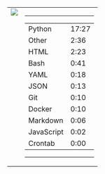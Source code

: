 
<table><tr>
<td valign="top">
  <img src="https://wakatime.com/share/@Aperture/0cd21d5d-ac4f-458d-9c71-d06f479c1297.png" />
</td>

<td valign="top">
  <hr>
  <table>
    <tr><td>Python</td><td>17:27</td></tr><tr><td>Other</td><td>2:36</td></tr><tr><td>HTML</td><td>2:23</td></tr><tr><td>Bash</td><td>0:41</td></tr><tr><td>YAML</td><td>0:18</td></tr><tr><td>JSON</td><td>0:13</td></tr><tr><td>Git</td><td>0:10</td></tr><tr><td>Docker</td><td>0:10</td></tr><tr><td>Markdown</td><td>0:06</td></tr><tr><td>JavaScript</td><td>0:02</td></tr><tr><td>Crontab</td><td>0:00</td></tr>
  </table>
  <hr>
</td>
</tr></table>

